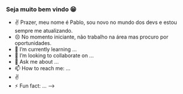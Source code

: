 ### Seja muito bem vindo 😁

- ✌ Prazer, meu nome é Pablo, sou novo no mundo dos devs e estou sempre me atualizando.
- 😣 No momento iniciante, não trabalho na área mas procuro por oportunidades.
- 🌱 I’m currently learning ...
- 👯 I’m looking to collaborate on ...
- 💬 Ask me about ...
- 📫 How to reach me: ...
- ✌ 
- ⚡ Fun fact: ...
-->
